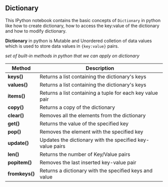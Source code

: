 ## Dictionary

This IPython notebook contains the basic concepts of `Dictionary` in python like how to create dictionary, how to access the key:value of the dictionary and how to modify dictionary.

**Dictionary** in python is Mutable and Unordered colletion of data values which is used to store data values in `{key:value}` pairs.

*set of built-in methods in python that we can apply on dictionary*

|  **Method**     |   **Description**                                                    |
| --------------  | ---------------------------------------------------------------------|
| **keys()**      | Returns a list containing the dictionary's keys                      |
| **values()**    | Returns a list containing the dictionary's keys                      |
| **items()**     | Returns a list containing a tuple for each key value pair            |
| **copy()**      | Returns a copy of the dictionary                                     |
| **clear()**     | Removes all the elements from the dictionary                         |
| **get()**       | Returns the value of the specified key                               |
| **pop()**       | Removes the element with the specified key                           |
| **update()**    | Updates the dictionary with the specified key-value pairs            |
| **len()**       | Returns the number of Key/Value pairs                                |
| **popitem()**   | Removes the last inserted key-value pair                             |
| **fromkeys()**  | Returns a dictionary with the specified keys and value               |
